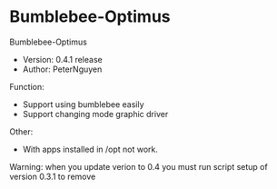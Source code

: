 Bumblebee-Optimus
=================
Bumblebee-Optimus
- Version: 0.4.1 release
- Author: PeterNguyen

Function:
- Support using bumblebee easily
- Support changing mode graphic driver

Other:
- With apps installed in /opt not work.

Warning: when you update verion to 0.4 you must run script setup of version 0.3.1 to remove